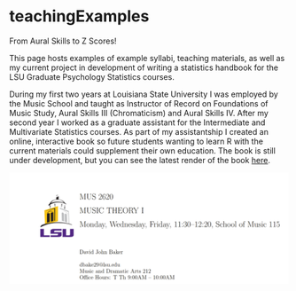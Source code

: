 # teachingExamples

From Aural Skills to Z Scores!

This page hosts examples of example syllabi, teaching materials, as well as my current project in development of writing a statistics handbook for the LSU Graduate Psychology Statistics courses.

During my first two years at Louisiana State University I was employed by the Music School and taught as Instructor of Record on Foundations of Music Study, Aural Skills III (Chromaticism) and Aural Skills IV. 
After my second year I worked as a graduate assistant for the Intermediate and Multivariate Statistics courses.
As part of my assistantship I created an online, interactive book so future students wanting to learn R with the current materials could supplement their own education.
The book is still under development, but you can see the latest render of the book [here](https://davidjohnbaker1.github.io/rForPsychHandbook/).

![](img/typesetexample.png)
